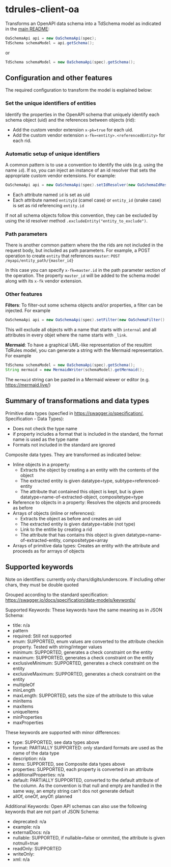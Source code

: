 # tdrules-client-oa

Transforms an OpenAPI data schema into a TdSchema model as indicated in the [main README](../README.md):

```Java
OaSchemaApi api = new OaSchemaApi(spec);
TdSchema schemaModel = api.getSchema();
```

or
```Java
TdSchema schemaModel = new OaSchemaApi(spec).getSchema();
```

## Configuration and other features

The required configuration to transform the model is explained below:

### Set the unique identifiers of entities

Identify the properties in the OpenAPI schema that uniquely identify each schema object (uid) and the references between objects (rid):
- Add the custom vendor extension `x-pk=true` for each uid.
- Add the custom vendor extension `x-fk=<entity>.<referencedEntity>` for each rid.

### Automatic setup of unique identifiers

A common pattern is to use a convention to identify the uids (e.g. using the name `id`). If so, you can inject an instance of an id resolver
that sets the appropriate custom vendor extensions. For example:

```Java
OaSchemaApi api = new OaSchemaApi(spec).setIdResolver(new OaSchemaIdResolver().setIdName("id"));
```

- Each attribute named `id` is set as uid
- Each attribute named `entityId` (camel case) or `entity_id` (snake case) is set as rid referencing `entity.id`

If not all schema objects follow this convention, they can be excluded by using the id resolver method `.excludeEntity("entity_to_exclude")`.

### Path parameters

There is another common pattern where the the rids are not included in the request body, but included as path parameters. 
For example, a POST operation to create `entity` that references `master`: `POST /myapi/entity_path/{master_id}`

In this case you can specify `x-fk=master.id` in the path parameter section of the operation.
The property `master_id` will be added to the schema model along with its `x-fk` vendor extension.

### Other features

**Filters**: To filter-out some schema objects and/or properties, a filter can be injected. For example

```Java
OaSchemaApi api = new OaSchemaApi(spec).setFilter(new OaSchemaFilter().add("internal*", "*").add("*", "_link*"));
```

This will exclude all objects with a name that starts with `internal` and all attributes in every objet where the name starts with `_link`.

**Mermaid**: To have a graphical UML-like representation of the resultint TdRules model, you can generate a string with the Mermaid representation. For example
```Java
TdSchema schemaModel = new OaSchemaApi(spec).getSchema();
String mermaid = new MermaidWriter(schemaModel).getMermaid();
```

The `mermaid` string can be pasted in a Mermaid wiewer or editor (e.g. https://mermaid.live/)

## Summary of transformations and data types

Primitive data types (specfied in https://swagger.io/specification/, Specification - Data Types):

- Does not check the type name
- if property includes a format that is included in the standard, the format name is used as the type name
- Formats not included in the standard are ignored

Composite data types. They are transformed as indicated below:

- Inline objects in a property:
  - Extracts the object by creating a an entity with the contents of the object
  - The extracted entity is given datatype=type, subtype=referenced-entity
  - The attribute that contained this object is kept, but is given datatype=name-of-extracted-object, compositetype=type
- Reference to objects in a property: Resolves the objects and proceeds as before
- Arrays of objects (inline or references): 
  - Extracts the object as before and creates an uid
  - The extracted entity is given datatype=table (not type)
  - Link to the entitie by creating a rid
  - The attribute that has contains this object is given datatype=name-of-extracted-entity, compositetype=array
- Arrays of primitive data types: Creates an entity with the attribute and proceeds as for arrrays of objects
  
## Supported keywords

Note on identifiers: currently only chars/digits/underscore. If including other chars, they must be double quoted

Grouped according to the standard specification:
https://swagger.io/docs/specification/data-models/keywords/

Supported Keywords: These keywords have the same meaning as in JSON Schema:

- title: n/a
- pattern
- required: Still not supported
- enum: SUPPORTED, enum values are converted to the attribute checkin property. Tested with string/integer values
- minimum: SUPPORTED, generates a check constraint on the entity
- maximum: SUPPORTED, generates a check constraint on the entity
- exclusiveMinimum: SUPPORTED, generates a check constraint on the entity
- exclusiveMaximum: SUPPORTED, generates a check constraint on the entity
- multipleOf
- minLength
- maxLength: SUPPORTED, sets the size of the attribute to this value
- minItems
- maxItems
- uniqueItems
- minProperties
- maxProperties

These keywords are supported with minor differences:

- type: SUPPORTED, see data types above
- format: PARTIALLY SUPPORTED: only standard formats are used as the name of the data type
- description: n/a
- items: SUPPORTED, see Composite data types above
- properties: SUPPORTED, each property is converted in an attribute
- additionalProperties: n/a
- default: PARTIALLY SUPPORTED, converted to the default attribute of the column.
  As the convention is that null and empty are handled in the same way, an empty string can't dos not generate default
- allOf, oneOf, anyOf: planned

Additional Keywords: Open API schemas can also use the following keywords that are not part of JSON Schema:

- deprecated: n/a
- example: n/a
- externalDocs: n/a
- nullable: SUPPORTED, if nullable=false or ommited, the attribute is given notnull=true
- readOnly: SUPPORTED
- writeOnly:
- xml: n/a

